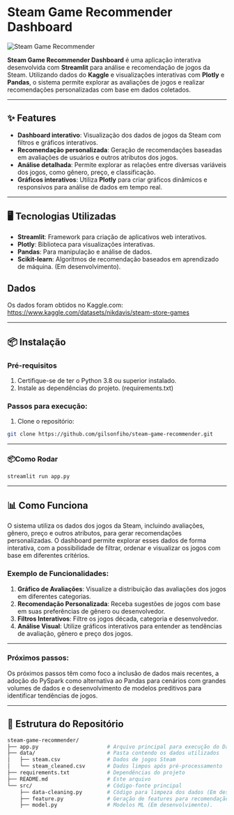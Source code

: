 # Steam Game Recommender Dashboard

![Steam Game Recommender](https://img.shields.io/badge/Status-Active-brightgreen)

**Steam Game Recommender Dashboard** é uma aplicação interativa desenvolvida com **Streamlit** para análise e recomendação de jogos da Steam. Utilizando dados do **Kaggle** e visualizações interativas com **Plotly** e **Pandas**, o sistema permite explorar as avaliações de jogos e realizar recomendações personalizadas com base em dados coletados.

---

## ✨ Features

- **Dashboard interativo**: Visualização dos dados de jogos da Steam com filtros e gráficos interativos.
- **Recomendação personalizada**: Geração de recomendações baseadas em avaliações de usuários e outros atributos dos jogos.
- **Análise detalhada**: Permite explorar as relações entre diversas variáveis dos jogos, como gênero, preço, e classificação.
- **Gráficos interativos**: Utiliza **Plotly** para criar gráficos dinâmicos e responsivos para análise de dados em tempo real.

---

## 🖥️ Tecnologias Utilizadas

- **Streamlit**: Framework para criação de aplicativos web interativos.
- **Plotly**: Biblioteca para visualizações interativas.
- **Pandas**: Para manipulação e análise de dados.
- **Scikit-learn**: Algoritmos de recomendação baseados em aprendizado de máquina. (Em desenvolvimento).

## Dados

Os dados foram obtidos no Kaggle.com:
https://www.kaggle.com/datasets/nikdavis/steam-store-games

---

## 📦 Instalação

### Pré-requisitos

1. Certifique-se de ter o Python 3.8 ou superior instalado.
2. Instale as dependências do projeto. (requirements.txt)

### Passos para execução:

1. Clone o repositório:

```bash
git clone https://github.com/gilsonfiho/steam-game-recommender.git
```

---
### 📦Como Rodar

```bash
streamlit run app.py
```
----
## 📊 Como Funciona

O sistema utiliza os dados dos jogos da Steam, incluindo avaliações, gênero, preço e outros atributos, para gerar recomendações personalizadas. O dashboard permite explorar esses dados de forma interativa, com a possibilidade de filtrar, ordenar e visualizar os jogos com base em diferentes critérios.

### Exemplo de Funcionalidades:

1. **Gráfico de Avaliações**: Visualize a distribuição das avaliações dos jogos em diferentes categorias.
2. **Recomendação Personalizada**: Receba sugestões de jogos com base em suas preferências de gênero ou desenvolvedor.
3. **Filtros Interativos**: Filtre os jogos década, categoria e desenvolvedor.
4. **Análise Visual**: Utilize gráficos interativos para entender as tendências de avaliação, gênero e preço dos jogos.

---

### Próximos passos:

Os próximos passos têm como foco a inclusão de dados mais recentes, a adoção do PySpark como alternativa ao Pandas para cenários com grandes volumes de dados e o desenvolvimento de modelos preditivos para identificar tendências de jogos.


---
## 📂 Estrutura do Repositório

```bash
steam-game-recommender/
├── app.py                      # Arquivo principal para execução do Dashboard Streamlit
├── data/                       # Pasta contendo os dados utilizados
│   ├── steam.csv               # Dados de jogos Steam
│   └── steam_cleaned.csv       # Dados limpos após pré-processamento
├── requirements.txt            # Dependências do projeto
├── README.md                   # Este arquivo
└── src/                        # Código-fonte principal
    ├── data-cleaning.py        # Código para limpeza dos dados (Em desenvolvimento).
    ├── feature.py              # Geração de features para recomendação (Em desenvolvimento).
    ├── model.py                # Modelos ML (Em desenvolvimento).
 
```
